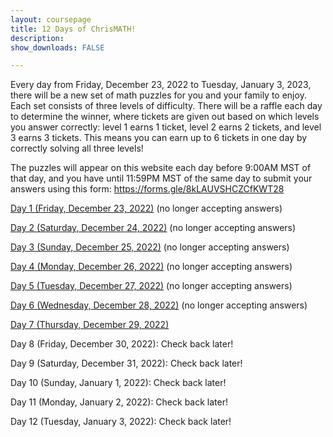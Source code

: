 ```yaml
---
layout: coursepage
title: 12 Days of ChrisMATH! 
description: 
show_downloads: FALSE

---
```


Every day from Friday, December 23, 2022 to Tuesday, January 3, 2023, there will be a new set of math puzzles for you and your family to enjoy. Each set consists of three levels of difficulty. There will be a raffle each day to determine the winner, where tickets are given out based on which levels you answer correctly: level 1 earns 1 ticket, level 2 earns 2 tickets, and level 3 earns 3 tickets. This means you can earn up to 6 tickets in one day by correctly solving all three levels!

The puzzles will appear on this website each day before 9:00AM MST of that day, and you have until 11:59PM MST of the same day to submit your answers using this form: <a href="https://forms.gle/8kLAUVSHCZCfKWT28">https://forms.gle/8kLAUVSHCZCfKWT28</a>


<a href="https://RenertMath.github.io/12Days22/Day01_Star_Battle.pdf">Day 1 (Friday, December 23, 2022)</a> (no longer accepting answers)

<a href="https://RenertMath.github.io/12Days22/Day02_Gifts.pdf">Day 2 (Saturday, December 24, 2022)</a> (no longer accepting answers)

<a href="https://RenertMath.github.io/12Days22/Day03_Crossnumber.pdf">Day 3 (Sunday, December 25, 2022)</a> (no longer accepting answers)

<a href="https://RenertMath.github.io/12Days22/Day04_Shape_algebra.pdf">Day 4 (Monday, December 26, 2022)</a> (no longer accepting answers)

<a href="https://RenertMath.github.io/12Days22/Day05_Hidato.pdf">Day 5 (Tuesday, December 27, 2022)</a> (no longer accepting answers)

<a href="https://RenertMath.github.io/12Days22/Day06_Colours.pdf">Day 6 (Wednesday, December 28, 2022)</a> (no longer accepting answers)

<a href="https://RenertMath.github.io/12Days22/Day07_Area_maze.pdf">Day 7 (Thursday, December 29, 2022)</a>

Day 8 (Friday, December 30, 2022): Check back later!

Day 9 (Saturday, December 31, 2022): Check back later!

Day 10 (Sunday, January 1, 2022): Check back later!

Day 11 (Monday, January 2, 2022): Check back later!

Day 12 (Tuesday, January 3, 2022): Check back later!

